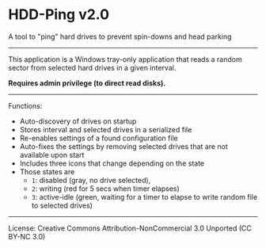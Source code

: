 # HDD-Ping v2.0

A tool to "ping" hard drives to prevent spin-downs and head parking

--------

This application is a Windows tray-only application that reads a random sector from selected hard drives in a given interval.

**Requires admin privilege (to direct read disks).**

--------

Functions:

- Auto-discovery of drives on startup
- Stores interval and selected drives in a serialized file
- Re-enables settings of a found configuration file
- Auto-fixes the settings by removing selected drives that are not available upon start
- Includes three icons that change depending on the state
- Those states are
  * `1`: disabled (gray, no drive selected),
  * `2`: writing (red for 5 secs when timer elapses)
  * `3`: active-idle (green, waiting for a timer to elapse to write random file to selected drives)
 
--------

License: Creative Commons Attribution-NonCommercial 3.0 Unported (CC BY-NC 3.0)
